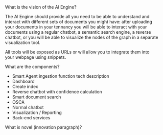 What is the vision of the AI Engine?

The AI Engine should provide all you need to be able to understand and interact with different sets of documents you might have: after uploading your documents in your tennancy you will be able to interact with your documents using a regular chatbot, a semantic search engine, a reverse chatbot, or you will be able to visualize the nodes of the graph in a separate visualization tool.

All tools will be exposed as URLs or will allow you to integrate them into your webpage using snippets.

What are the components?

- Smart Agent ingestion
	function
	tech description
- Dashboard
- Create index
- Reverse chatbot with confidence calculation
- Smart document search
- OSCA
- Normal chatbot
- Visualization / Reporting
- Back-end services


What is novel (innovation paragraph)?